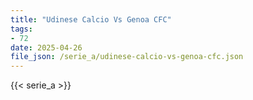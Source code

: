 ```yaml
---
title: "Udinese Calcio Vs Genoa CFC"
tags:
- 72
date: 2025-04-26
file_json: /serie_a/udinese-calcio-vs-genoa-cfc.json
---
```


{{< serie_a >}}
